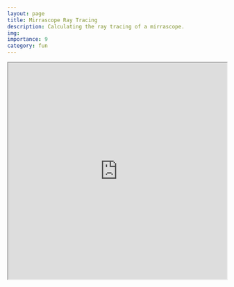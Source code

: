 ```yaml
---
layout: page
title: Mirrascope Ray Tracing
description: Calculating the ray tracing of a mirrascope.
img:
importance: 9
category: fun
---
```


<iframe
  src="https://github.com/BsaibesT/Microscope_notebook.git"
  width="100%"
  height="500px"
>
</iframe>